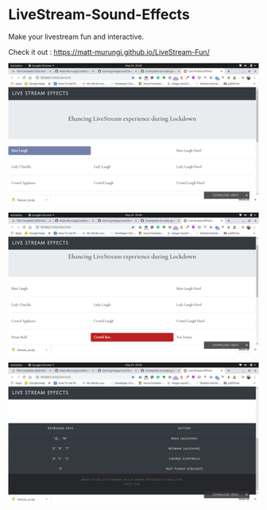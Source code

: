 # LiveStream-Sound-Effects

Make your livestream fun and interactive. 

Check it out : https://matt-murungi.github.io/LiveStream-Fun/


![Demo ](/images/github/show1.png?raw=true) 

![Demo ](/images/github/show2.png?raw=true) 

![Demo ](/images/github/show3.png?raw=true) 
